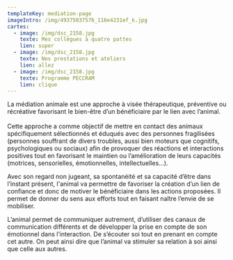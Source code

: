 ```yaml
---
templateKey: mediation-page
imageIntro: /img/49375037576_116e4231ef_k.jpg
cartes:
  - image: /img/dsc_2158.jpg
    texte: Mes collègues à quatre pattes
    lien: super
  - image: /img/dsc_2158.jpg
    texte: Nos prestations et ateliers
    lien: allez
  - image: /img/dsc_2158.jpg
    texte: Programme PECCRAM
    lien: clique
---
```

La médiation animale est une approche à visée thérapeutique, préventive ou récréative favorisant le bien-être d’un bénéficiaire par le lien avec l’animal.\
\
Cette approche a comme objectif de mettre en contact des animaux spécifiquement sélectionnés et éduqués avec des personnes fragilisées (personnes souffrant de divers troubles, aussi bien moteurs que cognitifs, psychologiques ou sociaux) afin de provoquer des réactions et interactions positives tout en favorisant le maintien ou l’amélioration de leurs capacités (motrices, sensorielles, émotionnelles, intellectuelles…).

Avec son regard non jugeant, sa spontanéité et sa capacité d’être dans l’instant présent, l'animal va permettre de favoriser la création d’un lien de confiance et donc de motiver le bénéficiaire dans les actions proposées. Il permet de donner du sens aux efforts tout en faisant naître l’envie de se mobiliser.

L’animal permet de communiquer autrement, d’utiliser des canaux de communication différents et de développer la prise en compte de son émotionnel dans l’interaction. De s’écouter soi tout en prenant en compte cet autre. On peut ainsi dire que l’animal va stimuler sa relation à soi ainsi que celle aux autres.